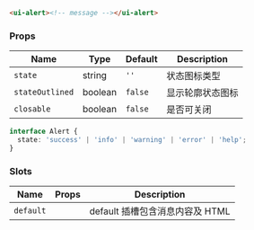 ```html
<ui-alert><!-- message --></ui-alert>
```

### Props

| Name            | Type    | Default | Description      |
| --------------- | ------- | ------- | ---------------- |
| `state`         | string  | `''`    | 状态图标类型     |
| `stateOutlined` | boolean | `false` | 显示轮廓状态图标 |
| `closable`      | boolean | `false` | 是否可关闭       |

```ts
interface Alert {
  state: 'success' | 'info' | 'warning' | 'error' | 'help';
}
```

### Slots

| Name      | Props | Description                     |
| --------- | ----- | ------------------------------- |
| `default` |       | default 插槽包含消息内容及 HTML |
